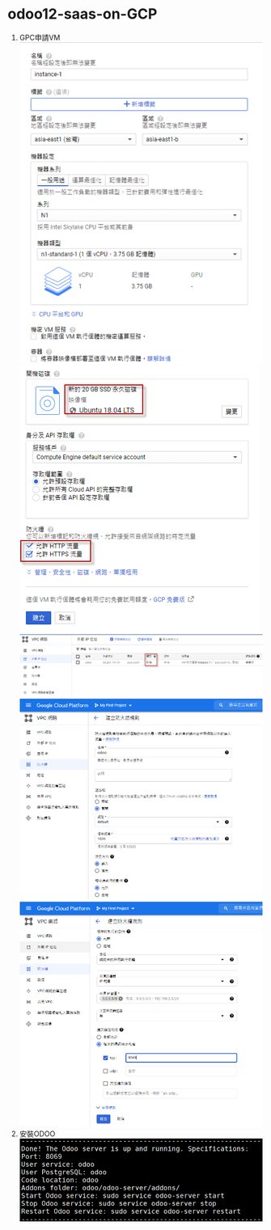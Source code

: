 # odoo12-saas-on-GCP

1.  GPC申請VM
![Alt text](https://github.com/ksharry/odoo12-saas-on-GCP/blob/main/png/1.png)
![Alt text](https://github.com/ksharry/odoo12-saas-on-GCP/blob/main/png/2.png)
![Alt text](https://github.com/ksharry/odoo12-saas-on-GCP/blob/main/png/3.png)
![Alt text](https://github.com/ksharry/odoo12-saas-on-GCP/blob/main/png/4.png)
![Alt text](https://github.com/ksharry/odoo12-saas-on-GCP/blob/main/png/5.png)
2.  安裝ODOO
![Alt text](https://github.com/ksharry/odoo12-saas-on-GCP/blob/main/png/6.png)
